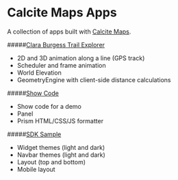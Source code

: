 # Calcite Maps Apps
A collection of apps built with <a href="http://github.com/esri/calcite-maps">Calcite Maps</a>.

#####<a href="http://alaframboise.github.io/calcite-maps-apps/clara-burgess-trail/">Clara Burgess Trail Explorer</a>
* 2D and 3D animation along a line (GPS track)
* Scheduler and frame animation
* World Elevation
* GeometryEngine with client-side distance calculations

#####<a href="http://alaframboise.github.io/calcite-maps-apps/show-code/">Show Code</a>
* Show code for a demo
* Panel
* Prism HTML/CSS/JS formatter

#####<a href="http://alaframboise.github.io/calcite-maps-apps/sdk-sample/">SDK Sample</a>
* Widget themes (light and dark)
* Navbar themes (light and dark)
* Layout (top and bottom)
* Mobile layout